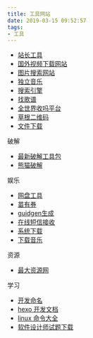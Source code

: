 ```yaml
---
title: 工具网站
date: 2019-03-15 09:52:57
tags:
- 工具
---
```


* [站长工具](https://tool.chinaz.com/)
* [国外视频下载网站](https://savieo.com )
* [图片搜索网站](https://pixelmob.co)
* [独立音乐](https://themusic.today)
* [搜索引擎](http://www.kinginso.com)
* [找歌谱](http://www.zhaogepu.com)
* [全世界收吗平台](https://www.temp-phone-number.com)
* [草根二维码](https://cli.im/)
* [文件下载](https://www.filecroco.com/)

破解

* [最新破解工具包](https://down.52pojie.cn/Tools/)
* [熊猫破解](https://www.xmpojie.com/1368.html)

娱乐

* [网盘工具](https://www.runningcheese.com/baiduyun)
* [苗有券](https://open.21ds.cn/)
* [guidgen生成](https://www.guidgen.com/)
* [在线短信接收](https://www.materialtools.com/)
* [系统下载](http://www.imsdn.cn/)
* [下载音乐](http://music.zhuolin.wang/)


资源
* [最大资源网](http://www.zuidazy2.net/)



学习

* [开发命名](https://unbug.github.io)
* [hexo 开发文档](https://hexo.io/docs/commands)
* [linux 命令大全](https://man.linuxde.net/tar)
* [软件设计师试题下载](http://www.ixinguan.com/pd.jsp?id=34)



